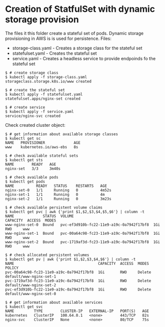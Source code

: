 # Creation of StatfulSet with dynamic storage provision
The files it this folder create a stateful set of pods. Dynamic storage provisioning in AWS is is used for persistence.
Files:
- storage-class.yaml - Creates a storage class for the stateful set
- statefulset.yaml - Creates the stateful set
- service.yaml - Creates a headless service to provide endpoinds fo the stateful set

```
$ # create storage class
$ kubectl apply -f storage-class.yaml
storageclass.storage.k8s.io/www created

$ # create the stateful set
$ kubectl apply -f statefulset.yaml
statefulset.apps/nginx-set created

$ # create service
$ kubectl apply -f service.yaml
service/nginx-svc created
```
Check created cluster object:
```
$ # get information about available storage classes
$ kubectl get sc
NAME   PROVISIONER             AGE
www    kubernetes.io/aws-ebs   8s

$ # check available stateful sets
$ kubectl get sts
NAME        READY   AGE
nginx-set   3/3     3m40s

$ # check available pods
$ kubectl get pods
NAME          READY   STATUS    RESTARTS   AGE
nginx-set-0   1/1     Running   0          4m52s
nginx-set-1   1/1     Running   0          4m
nginx-set-2   1/1     Running   0          3m23s

$ # check available persistent volume claims
$ kubectl get pvc | awk {'print $1,$2,$3,$4,$5,$6'} | column -t
NAME             STATUS  VOLUME                                    CAPACITY  ACCESS  MODES
www-nginx-set-0  Bound   pvc-ef3d910b-fc22-11e9-a19c-0a7942f17bf8  1Gi       RWO     www
www-nginx-set-1  Bound   pvc-00a64c98-fc23-11e9-a19c-0a7942f17bf8  1Gi       RWO     www
www-nginx-set-2  Bound   pvc-1719af3d-fc23-11e9-a19c-0a7942f17bf8  1Gi       RWO     www

$ # check allocated persistent volumes
$ kubectl get pv | awk {'print $1,$2,$3,$4,$6'} | column -t
NAME                                      CAPACITY  ACCESS  MODES   POLICY
pvc-00a64c98-fc23-11e9-a19c-0a7942f17bf8  1Gi       RWO     Delete  default/www-nginx-set-1
pvc-1719af3d-fc23-11e9-a19c-0a7942f17bf8  1Gi       RWO     Delete  default/www-nginx-set-2
pvc-ef3d910b-fc22-11e9-a19c-0a7942f17bf8  1Gi       RWO     Delete  default/www-nginx-set-0

$ # get information about available services
$ kubectl get svc
NAME         TYPE        CLUSTER-IP   EXTERNAL-IP   PORT(S)   AGE
kubernetes   ClusterIP   100.64.0.1   <none>        443/TCP   82s
nginx-svc    ClusterIP   None         <none>        80/TCP    75s
```

